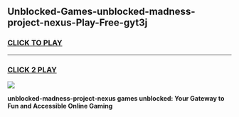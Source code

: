 
## Unblocked-Games-unblocked-madness-project-nexus-Play-Free-gyt3j
<h3>
<a href="https://premium76.site?title=unblocked-madness-project-nexus&ref=10A">CLICK TO PLAY</a></h3>
<hr>

<h3>
<a href="https://premium76.site?title=unblocked-madness-project-nexus&ref=10A">CLICK 2 PLAY</a>
  
</h3>

<a href="https://premium76.site?title=unblocked-madness-project-nexus&ref=10A"><img src="https://clearcache.store/games.png"></a>


**unblocked-madness-project-nexus games unblocked: Your Gateway to Fun and Accessible Online Gaming**
